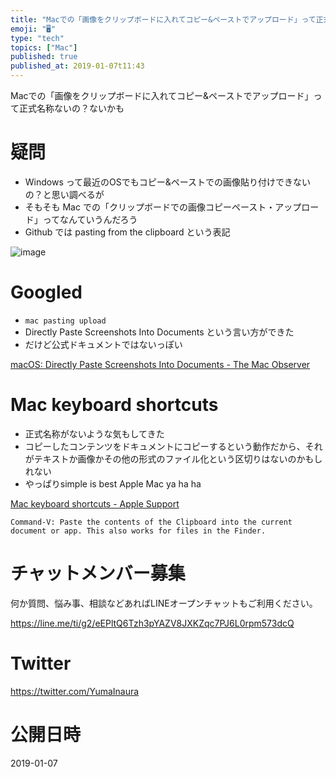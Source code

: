 ```yaml
---
title: "Macでの「画像をクリップボードに入れてコピー&ペーストでアップロード」って正式名称ないの？ないかも"
emoji: "🖥"
type: "tech"
topics: ["Mac"]
published: true
published_at: 2019-01-07t11:43
---
```


Macでの「画像をクリップボードに入れてコピー&ペーストでアップロード」って正式名称ないの？ないかも

# 疑問

- Windows って最近のOSでもコピー&ペーストでの画像貼り付けできないの？と思い調べるが
- そもそも Mac での「クリップボードでの画像コピーペースト・アップロード」ってなんていうんだろう
- Github では pasting from the clipboard という表記

![image](https://user-images.githubusercontent.com/13635059/50746079-b7c09700-1270-11e9-9ffd-722ebc01b3c6.png)

# Googled

- `mac pasting upload`
- Directly Paste Screenshots Into Documents という言い方ができた
- だけど公式ドキュメントではないっぽい

[macOS: Directly Paste Screenshots Into Documents - The Mac Observer](https://www.macobserver.com/tips/quick-tip/macos-directly-paste-screenshots-documents/)

# Mac keyboard shortcuts

- 正式名称がないような気もしてきた
- コピーしたコンテンツをドキュメントにコピーするという動作だから、それがテキストか画像かその他の形式のファイル化という区切りはないのかもしれない
- やっぱりsimple is best Apple Mac ya ha ha 

[Mac keyboard shortcuts - Apple Support](https://support.apple.com/en-us/HT201236)

```
Command-V: Paste the contents of the Clipboard into the current document or app. This also works for files in the Finder.
```









<!-- Update From Qiita API -->

# チャットメンバー募集


何か質問、悩み事、相談などあればLINEオープンチャットもご利用ください。

https://line.me/ti/g2/eEPltQ6Tzh3pYAZV8JXKZqc7PJ6L0rpm573dcQ





# Twitter


https://twitter.com/YumaInaura


<!-- Update From Qiita API -->



# 公開日時

2019-01-07
